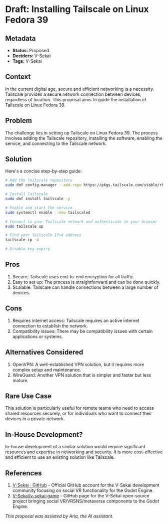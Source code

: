 # Draft: Installing Tailscale on Linux Fedora 39

## Metadata

- **Status:** Proposed
- **Deciders:** V-Sekai
- **Tags:** V-Sekai

## Context

In the current digital age, secure and efficient networking is a necessity. Tailscale provides a secure network connection between devices, regardless of location. This proposal aims to guide the installation of Tailscale on Linux Fedora 39.

## Problem

The challenge lies in setting up Tailscale on Linux Fedora 39. The process involves adding the Tailscale repository, installing the software, enabling the service, and connecting to the Tailscale network.

## Solution

Here's a concise step-by-step guide:

```bash
# Add the Tailscale repository
sudo dnf config-manager --add-repo https://pkgs.tailscale.com/stable/rhel/8/tailscale.repo

# Install Tailscale
sudo dnf install tailscale -y

# Enable and start the service
sudo systemctl enable --now tailscaled

# Connect to your Tailscale network and authenticate in your browser
sudo tailscale up

# Find your Tailscale IPv4 address
tailscale ip -4

# Disable key expiry
```

## Pros

1.  Secure: Tailscale uses end-to-end encryption for all traffic.
2.  Easy to set up: The process is straightforward and can be done quickly.
3.  Scalable: Tailscale can handle connections between a large number of devices.

## Cons

1.  Requires internet access: Tailscale requires an active internet connection to establish the network.
2.  Compatibility issues: There may be compatibility issues with certain applications or systems.

## Alternatives Considered

1.  OpenVPN: A well-established VPN solution, but it requires more complex setup and maintenance.
2.  WireGuard: Another VPN solution that is simpler and faster but less mature.

## Rare Use Case

This solution is particularly useful for remote teams who need to access shared resources securely, or for individuals who want to connect their devices in a private network.

## In-House Development?

In-house development of a similar solution would require significant resources and expertise in networking and security. It is more cost-effective and efficient to use an existing solution like Tailscale.

## References

1.  [V-Sekai · GitHub](https://github.com/v-sekai) - Official GitHub account for the V-Sekai development community focusing on social VR functionality for the Godot Engine.
2.  [V-Sekai/v-sekai-game](https://github.com/v-sekai/v-sekai-game) - GitHub page for the V-Sekai open-source project bringing social VR/VRSNS/metaverse components to the Godot Engine.

_This proposal was assisted by Aria, the AI assistant._

